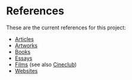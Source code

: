 # References
These are the current references for this project:

- [Articles](articles.md)
- [Artworks](artworks.md)
- [Books](books.md)
- [Essays](essays.md)
- [Films](films.md) (see also [Cineclub](../cineclub/))
- [Websites](websites.md)